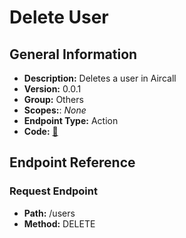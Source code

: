 # Delete User

## General Information

- **Description:** Deletes a user in Aircall
- **Version:** 0.0.1
- **Group:** Others
- **Scopes:**: _None_
- **Endpoint Type:** Action
- **Code:** [🔗](https://github.com/NangoHQ/integration-templates/tree/main/integrations/aircall-basic/actions/delete-user.ts)

## Endpoint Reference

### Request Endpoint

- **Path:** /users
- **Method:** DELETE
